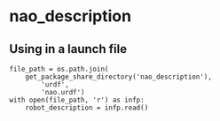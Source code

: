 # nao_description

## Using in a launch file

    file_path = os.path.join(
        get_package_share_directory('nao_description'),
            'urdf',
            'nao.urdf')
    with open(file_path, 'r') as infp:
        robot_description = infp.read()
